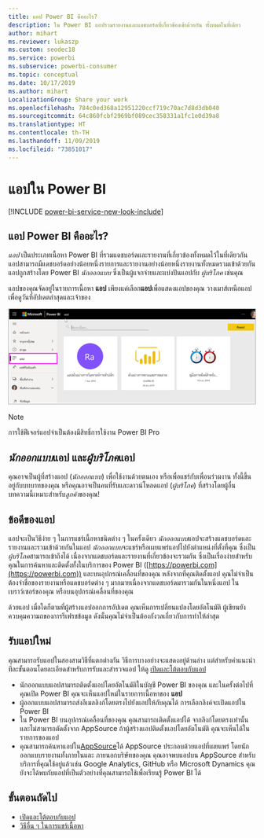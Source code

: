 ```yaml
---
title: แอป Power BI คืออะไร?
description: ใน Power BI แอปรวมรายงานและแดชบอร์ดที่เกี่ยวข้องเข้าด้วยกัน ทั้งหมดในที่เดียว
author: mihart
ms.reviewer: lukaszp
ms.custom: seodec18
ms.service: powerbi
ms.subservice: powerbi-consumer
ms.topic: conceptual
ms.date: 10/17/2019
ms.author: mihart
LocalizationGroup: Share your work
ms.openlocfilehash: 784c0ed368a12951220ccf719c70ac7d8d3db040
ms.sourcegitcommit: 64c860fcbf2969bf089cec358331a1fc1e0d39a8
ms.translationtype: HT
ms.contentlocale: th-TH
ms.lasthandoff: 11/09/2019
ms.locfileid: "73851017"
---
```

# <a name="apps-in-power-bi"></a>แอปใน Power BI

[!INCLUDE [power-bi-service-new-look-include](../includes/power-bi-service-new-look-include.md)]

## <a name="what-is-a-power-bi-app"></a>แอป Power BI คืออะไร?
*แอป* เป็นประเภทเนื้อหา Power BI ที่รวมแดชบอร์ดและรายงานที่เกี่ยวข้องทั้งหมดไว้ในที่เดียวกัน แอปสามารถมีแดชบอร์ดอย่างน้อยหนึ่งรายการและรายงานอย่างน้อยหนึ่งรายงานทั้งหมดรวมเข้าด้วยกัน แอปถูกสร้างโดย Power BI *นักออกแบบ* ซึ่งเป็นผู้แจกจ่ายและแบ่งปันแอปกับ *ผู้บริโภค* เช่นคุณ 

แอปของคุณจัดอยู่ในรายการเนื้อหา **แอป** เพียงแค่เลือก**แอป**เพื่อแสดงแอปของคุณ วางเมาส์เหนือแอปเพื่อดูวันที่อัปเดตล่าสุดและเจ้าของ 

![แอปใน Power BI](./media/end-user-apps/power-bi-apps.png)

> [!NOTE]
> การใช้ฟีเจอร์แอปจำเป็นต้องมีสิทธิ์การใช้งาน Power BI Pro <!-- add link to how to figure out your license -->

## <a name="app-designers-and-app-consumers"></a>***นักออกแบบ***แอป และ***ผู้บริโภค***แอป
คุณอาจเป็นผู้ที่สร้างแอป (*นักออกแบบ*) เพื่อใช้งานด้วยตนเอง หรือเพื่อแชร์กับเพื่อนร่วมงาน ทั้งนี้ขึ้นอยู่กับบทบาทของคุณ หรือคุณอาจเป็นคนที่รับและดาวน์โหลดแอป (*ผู้บริโภค*) ที่สร้างโดยผู้อื่น บทความนี้เหมาะสำหรับ*ลูกค้า*ของคุณ!

## <a name="advantages-of-apps"></a>ข้อดีของแอป
แอปจะเป็นวิธีง่าย ๆ ในการแชร์เนื้อหาชนิดต่าง ๆ ในครั้งเดียว *นักออกแบบ*แอปจะสร้างแดชบอร์ดและรายงานและรวมเข้าด้วยกันในแอป *นักออกแบบ*จะแชร์หรือเผยแพร่แอปไปยังตำแหน่งที่ตั้งที่คุณ ซึ่งเป็น*ผู้บริโภค*สามารถเข้าถึงได้ เนื่องจากแดชบอร์ดและรายงานที่เกี่ยวข้องจะรวมกัน ซึ่งเป็นเรื่องง่ายสำหรับคุณในการค้นหาและติดตั้งทั้งในบริการของ Power BI ([https://powerbi.com](https://powerbi.com)) และบนอุปกรณ์เคลื่อนที่ของคุณ หลังจากที่คุณติดตั้งแอป คุณไม่จำเป็นต้องจำชื่อของรายงานหรือแดชบอร์ดต่าง ๆ มากมายเนื่องจากแดชบอร์ดมารวมกันในหนึ่งแอป ในเบราว์เซอร์ของคุณ หรือบนอุปกรณ์เคลื่อนที่ของคุณ

ด้วยแอป เมื่อใดก็ตามที่ผู้สร้างแอปออกการอัปเดต คุณเห็นการเปลี่ยนแปลงโดยอัตโนมัติ ผู้เขียนยังควบคุมความถของการรีเฟรชข้อมูล ดังนั้นคุณไม่จำเป็นต้องกังวลเกี่ยวกับการทำให้ล่าสุด 

<!-- add conceptual art -->
## <a name="get-a-new-app"></a>รับแอปใหม่
คุณสามารถรับแอปในสองสามวิธีที่แตกต่างกัน วิธีการบางอย่างจะแสดงอยู่ด้านล่าง  แต่สำหรับคำแนะนำทีละขั้นตอนโดยละเอียดสำหรับการรับและสำรวจแอป ให้ดู [เปิดและโต้ตอบกับแอป](end-user-app-view.md)

- นักออกแบบแอปสามารถติดตั้งแอปโดยอัตโนมัติในบัญชี Power BI ของคุณ และในครั้งต่อไปที่คุณเปิด Power BI คุณจะเห็นแอปใหม่ในรายการเนื้อหาของ **แอป** 
- ผู้ออกแบบแอปสามารถส่งอีเมลลิงก์โดยตรงไปยังแอปให้กับคุณได้ การเลือกลิงค์จะเปิดแอปใน Power BI
- ใน Power BI บนอุปกรณ์เคลื่อนที่ของคุณ คุณสามารถเติดตั้งแอปได้ จากลิงก์โดยตรงเท่านั้น และไม่สามารถตัดตั้งจาก AppSource ถ้าผู้สร้างแอปติดตั้งแอปโดยอัตโนมัติ คุณจะเห็นได้ในรายการของแอป
- คุณสามารถค้นหาแอปใน[AppSource](https://appsource.microsoft.com)ได้ AppSource ประกอบด้วยแอปที่เผยแพร่ โดยนักออกแบบรายงานทั้งภายในและ ภายนอกบริษัทของคุณ คุณอาจพบแอปบน AppSource สำหรับบริการที่คุณใช้อยู่แล้วเช่น Google Analytics, GitHub หรือ Microsoft Dynamics คุณยังจะได้พบกับแอปที่เป็นตัวอย่างที่คุณสามารถใช้เพื่อเรียนรู้ Power BI ได้  


## <a name="next-step"></a>ขั้นตอนถัดไป
* [เปิดและโต้ตอบกับแอป](end-user-app-view.md)
* [วิธีอื่น ๆ ในการแชร์เนื้อหา](end-user-shared-with-me.md)

